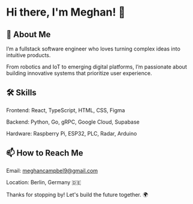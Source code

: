 # Hi there, I'm Meghan! 👋

## 🚀 About Me

I’m a fullstack software engineer who loves turning complex ideas into intuitive products. 

From robotics and IoT to emerging digital platforms, I’m passionate about building innovative systems that prioritize user experience.

## 🛠 Skills

Frontend: React, TypeScript, HTML, CSS, Figma

Backend: Python, Go, gRPC, Google Cloud, Supabase

Hardware: Raspberry Pi, ESP32, PLC, Radar, Arduino

## 📫 How to Reach Me

Email: meghancampbel9@gmail.com

Location: Berlin, Germany 🇩🇪

Thanks for stopping by! Let's build the future together. 🌍
